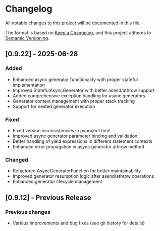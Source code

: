 # Changelog

All notable changes to this project will be documented in this file.

The format is based on [Keep a Changelog](https://keepachangelog.com/en/1.0.0/),
and this project adheres to [Semantic Versioning](https://semver.org/spec/v2.0.0.html).

## [0.9.22] - 2025-06-28

### Added

- Enhanced async generator functionality with proper stateful implementation
- Improved StatefulAsyncGenerator with better asend/athrow support
- Added comprehensive exception handling for async generators
- Generator context management with proper stack tracking
- Support for nested generator execution

### Fixed

- Fixed version inconsistencies in pyproject.toml
- Improved async generator parameter binding and validation
- Better handling of yield expressions in different statement contexts
- Enhanced error propagation in async generator athrow method

### Changed

- Refactored AsyncGeneratorFunction for better maintainability
- Improved generator resumption logic after asend/athrow operations
- Enhanced generator lifecycle management

## [0.9.12] - Previous Release

### Previous changes

- Various improvements and bug fixes (see git history for details)
